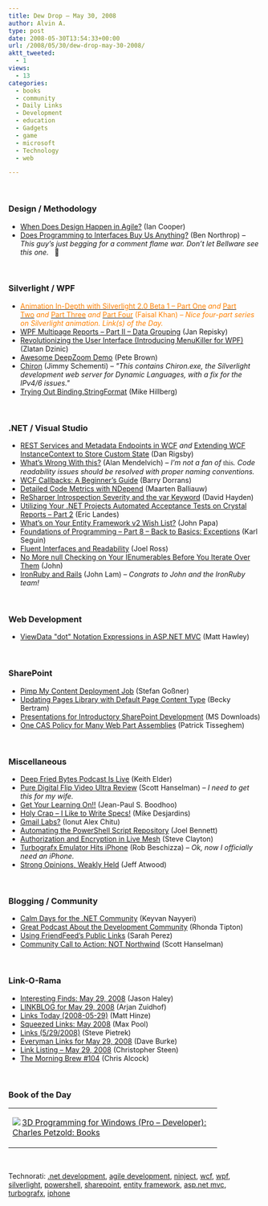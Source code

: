 ```yaml
---
title: Dew Drop – May 30, 2008
author: Alvin A.
type: post
date: 2008-05-30T13:54:33+00:00
url: /2008/05/30/dew-drop-may-30-2008/
aktt_tweeted:
  - 1
views:
  - 13
categories:
  - books
  - community
  - Daily Links
  - Development
  - education
  - Gadgets
  - game
  - microsoft
  - Technology
  - web

---
```

&#160;

### Design / Methodology

  * <a href="http://codebetter.com/blogs/ian_cooper/archive/2008/05/29/when-does-design-happen-in-agile.aspx" target="_blank">When Does Design Happen in Agile?</a> (Ian Cooper)
  * <a href="http://www.bennorthrop.com/Essays/2008/program-to-interface-not-implementation.php" target="_blank">Does Programming to Interfaces Buy Us Anything?</a> (Ben Northrop) _&#8211; This guy&#8217;s just begging for a comment flame war. Don&#8217;t let Bellware see this one._&#160;&#160; 🙂

&#160;

### Silverlight / WPF

  * <a href="http://blogs.windowsclient.net/ilves/archive/2008/05/10/animation-in-depth-with-silverlight-2-0-beta-part-one.aspx" target="_blank"><font color="#ff8000">Animation In-Depth with Silverlight 2.0 Beta 1 &#8211; Part One</font></a><font color="#ff8000">&#160;<em>and</em> </font><a href="http://blogs.windowsclient.net/ilves/archive/2008/05/16/animation-in-depth-with-silverlight-2-0-beta-part-two.aspx" target="_blank"><font color="#ff8000">Part Two</font></a><font color="#ff8000">&#160;<em>and</em> </font><a href="http://blogs.windowsclient.net/ilves/archive/2008/05/26/animation-in-depth-with-silverlight-2-0-beta-part-three.aspx" target="_blank"><font color="#ff8000">Part Three</font></a><font color="#ff8000">&#160;<em>and</em> </font><a href="http://blogs.windowsclient.net/ilves/archive/2008/05/30/animation-in-depth-with-silverlight-2-0-beta-part-four.aspx" target="_blank"><font color="#ff8000">Part Four</font></a> <font color="#ff8000">(Faisal Khan) <em>&#8211; Nice four-part series on Silverlight animation. Link(s) of the Day.</em></font>
  * <a href="http://janrep.blog.codeplant.net/WPF-Multipage-Reports--Part-II--Data-Grouping.aspx" target="_blank">WPF Multipage Reports &#8211; Part II &#8211; Data Grouping</a> (Jan Repisky)
  * <a href="http://dotnet.org.za/zlatan/archive/2008/05/29/revolutionising-the-user-interface-introducing-menukiller-for-wpf.aspx" target="_blank">Revolutionizing the User Interface (Introducing MenuKiller for WPF)</a> (Zlatan Dzinic)
  * <a href="http://community.irritatedvowel.com/blogs/pete_browns_blog/archive/2008/05/29/Awesome-DeepZoom-Demo.aspx" target="_blank">Awesome DeepZoom Demo</a> (Pete Brown)
  * <a href="http://blog.jimmy.schementi.com/2008/05/chiron.html" target="_blank">Chiron</a> (Jimmy Schementi) _&#8211; "This contains Chiron.exe, the Silverlight development web server for Dynamic Languages, with a fix for the IPv4/6 issues."_
  * <a href="http://blogs.msdn.com/mikehillberg/archive/2008/05/29/trying-out-binding-stringformat.aspx" target="_blank">Trying Out Binding.StringFormat</a> (Mike Hillberg)

&#160;

### .NET / Visual Studio

  * <a href="http://www.danrigsby.com/blog/index.php/2008/05/29/rest-services-and-metadata-endpoints-in-wcf/" target="_blank">REST Services and Metadata Endpoints in WCF</a>&#160;_and_&#160;<a href="http://www.danrigsby.com/blog/index.php/2008/05/24/extending-wcf-instancecontext-to-store-custom-state/" target="_blank">Extending WCF InstanceContext to Store Custom State</a> (Dan Rigsby)
  * <a href="http://devblog.ailon.org/devblog/post/2008/05/Whats-Wrong-with-this.aspx" target="_blank">What&#8217;s Wrong With this?</a> (Alan Mendelvich) _&#8211; I&#8217;m not a fan of_ <font face="Consolas">this</font>_. Code readability issues should be resolved with proper naming conventions._
  * <a href="http://idunno.org/archive/2008/05/29/wcf-callbacks-a-beginners-guide.aspx" target="_blank">WCF Callbacks: A Beginner&#8217;s Guide</a> (Barry Dorrans)
  * <a href="http://blog.maartenballiauw.be/post/2008/05/Detailed-code-metrics-with-NDepend.aspx" target="_blank">Detailed Code Metrics with NDepend</a> (Maarten Balliauw)
  * <a href="http://codebetter.com/blogs/david.hayden/archive/2008/05/29/resharper-introspection-severity-and-the-var-keyword.aspx" target="_blank">ReSharper Introspection Severity and the var Keyword</a> (David Hayden)
  * <a href="http://aspalliance.com/1663_utilizing_your_net_projects_automated_acceptance_tests_on_crystal_reports__part_2" target="_blank">Utilizing Your .NET Projects Automated Acceptance Tests on Crystal Reports &#8211; Part 2</a> (Eric Landes)
  * <a href="http://johnpapa.net/all/what-s-on-your-entity-framework-wish-list/" target="_blank">What&#8217;s on Your Entity Framework v2 Wish List?</a> (John Papa)
  * <a href="http://codebetter.com/blogs/karlseguin/archive/2008/05/29/foundations-of-programming-pt-8-back-to-basics-exceptions.aspx" target="_blank">Foundations of Programming &#8211; Part 8 &#8211; Back to Basics: Exceptions</a> (Karl Seguin)
  * <a href="http://www.rosscode.com/blog/index.php?title=fluent_interfaces_and_readability&more=1&c=1&tb=1&pb=1" target="_blank">Fluent Interfaces and Readability</a> (Joel Ross)
  * <a href="http://geekswithblogs.net/johnsPerfBlog/archive/2008/05/29/no-more-null-checking-on-your-ienumerables-before-you-iterate.aspx" target="_blank">No More null Checking on Your IEnumerables Before You Iterate Over Them</a> (John)
  * <a href="http://www.iunknown.com/2008/05/ironruby-and-rails.html" target="_blank">IronRuby and Rails</a> (John Lam) _&#8211; Congrats to John and the IronRuby team!_

&#160;

### Web Development

  * <a href="http://blog.eworldui.net/post/2008/05/ViewData-quot3bdotquot3b-Notation-Expressions-in-ASPNET-MVC.aspx" target="_blank">ViewData "dot" Notation Expressions in ASP.NET MVC</a> (Matt Hawley)

&#160;

### SharePoint

  * <a href="http://blogs.technet.com/stefan_gossner/archive/2008/05/28/pimp-my-content-deployment-job.aspx" target="_blank">Pimp My Content Deployment Job</a> (Stefan Go&#223;ner)
  * <a href="http://www.beckybertram.com/index.php/2008/05/29/updating_pages_library_with_default_page" target="_blank">Updating Pages Library with Default Page Content Type</a> (Becky Bertram)
  * <a href="http://www.microsoft.com/downloads/details.aspx?familyid=25f9cc59-4ea3-4381-8b37-9430f664eac6&displaylang=en&tm" target="_blank">Presentations for Introductory SharePoint Development</a> (MS Downloads)
  * <a href="http://www.u2u.info/Blogs/Patrick/Lists/Posts/Post.aspx?List=91f6455c%2D4448%2D4303%2D8a38%2Db1722e1522d1&ID=1798" target="_blank">One CAS Policy for Many Web Part Assemblies</a> (Patrick Tisseghem)

&#160;

### Miscellaneous

  * <a href="http://keithelder.net/blog/archive/2008/05/29/Deep-Fried-Bytes-Podcast-Is-Live.aspx" target="_blank">Deep Fried Bytes Podcast Is Live</a> (Keith Elder)
  * <a href="http://www.hanselman.com/blog/PureDigitalFlipVideoUltraReview.aspx" target="_blank">Pure Digital Flip Video Ultra Review</a> (Scott Hanselman) _&#8211; I need to get this for my wife._
  * <a href="http://www.jpboodhoo.com/blog/GetYourLearningOn.aspx" target="_blank">Get Your Learning On!!</a> (Jean-Paul S. Boodhoo)
  * <a href="http://mikedesjardins.us/blog/2008/05/holy-crap-i-like-to-write-specs.html" target="_blank">Holy Crap &#8211; I Like to Write Specs!</a> (Mike Desjardins)
  * <a href="http://googlesystem.blogspot.com/2008/05/gmail-labs.html" target="_blank">Gmail Labs?</a> (Ionut Alex Chitu)
  * <a href="http://huddledmasses.org/automating-the-powershell-script-repository/" target="_blank">Automating the PowerShell Script Repository</a> (Joel Bennett)
  * <a href="http://blogs.msdn.com/stevecla01/archive/2008/05/30/authorization-and-encryption-in-live-mesh.aspx" target="_blank">Authorization and Encryption in Live Mesh</a> (Steve Clayton)
  * <a href="http://gadgets.boingboing.net/2008/05/29/turbografx-emulator.html" target="_blank">Turbografx Emulator Hits iPhone</a> (Rob Beschizza) _&#8211; Ok, now I officially need an iPhone._
  * <a href="http://www.codinghorror.com/blog/archives/001124.html" target="_blank">Strong Opinions, Weakly Held</a> (Jeff Atwood)

&#160;

### Blogging / Community

  * <a href="http://nayyeri.net/blog/calm-days-for-the-net-community/" target="_blank">Calm Days for the .NET Community</a> (Keyvan Nayyeri)
  * <a href="http://rtipton.wordpress.com/2008/05/29/great-podcast-about-the-development-community/" target="_blank">Great Podcast About the Development Community</a> (Rhonda Tipton)
  * <a href="http://www.sarahintampa.com/sarah/2008/05/29/using-friendfeeds-public-links.html" target="_blank">Using FriendFeed&#8217;s Public Links</a> (Sarah Perez)
  * <a href="http://www.hanselman.com/blog/CommunityCallToActionNOTNorthwind.aspx" target="_blank">Community Call to Action: NOT Northwind</a> (Scott Hanselman)

&#160;

### Link-O-Rama

  * <a href="http://jasonhaley.com/blog/archive/2008/05/29/141734.aspx" target="_blank">Interesting Finds: May 29, 2008</a> (Jason Haley)
  * <a href="http://www.arjansworld.com/2008/05/29/linkblog-for-may-29-2008/" target="_blank">LINKBLOG for May 29, 2008</a> (Arjan Zuidhof)
  * <a href="http://mhinze.com/links-today-2008-05-29/" target="_blank">Links Today (2008-05-29)</a> (Matt Hinze)
  * <a href="http://www.codesqueeze.com/squeezed-links-may-2008/" target="_blank">Squeezed Links: May 2008</a> (Max Pool)
  * <a href="http://spietrek.blogspot.com/2008/05/links-5292008.html" target="_blank">Links (5/29/2008)</a> (Steve Pietrek)
  * <a href="http://dbvt.com/blog/archive/2008/05/29/everyman-links-for-may-29-2008.aspx" target="_blank">Everyman Links for May 29, 2008</a> (Dave Burke)
  * <a href="http://dotnetjunkies.com/WebLog/csteen/archive/2008/05/29/472230.aspx" target="_blank">Link Listing &#8211; May 29, 2008</a> (Christopher Steen)
  * <a href="http://blog.cwa.me.uk/2008/05/30/the-morning-brew-104/" target="_blank">The Morning Brew #104</a> (Chris Alcock)

&#160;

### Book of the Day

<div class="wlWriterSmartContent" id="scid:7dc1bd33-94bd-46fd-a20b-0131235bcd47:2a80b056-c833-40bc-8821-b0ffcc8b26c7" style="padding-right: 0px; display: inline; padding-left: 0px; float: none; padding-bottom: 0px; margin: 0px; padding-top: 0px">
  <table cellspacing="0" cellpadding="2" width="400" border="0" unselectable="on">
    <tr>
      <td valign="top" width="400">
        <p>
          <a title="3D Programming for Windows (Pro - Developer): Charles Petzold: Books" href="http://www.amazon.com/exec/obidos/ASIN/0735623945/alvinashcraft-20"><img data-recalc-dims="1" decoding="async" src="https://i0.wp.com/images.amazon.com/images/P/0735623945.01.MZZZZZZZ.jpg?w=660" border="0" align="left" style="float:left" />3D Programming for Windows (Pro &#8211; Developer): Charles Petzold: Books</a>
        </p>
      </td>
    </tr>
  </table>
</div>

&#160;

<div class="wlWriterSmartContent" id="scid:C16BAC14-9A3D-4c50-9394-FBFEF7A93539:272c410f-0c43-4bdc-a48e-67acfce4b71c" style="padding-right: 0px; display: inline; padding-left: 0px; padding-bottom: 0px; margin: 0px; padding-top: 0px">
  <!--dotnetkickit-->
</div>

<div class="wlWriterSmartContent" id="scid:d7bf807d-7bb0-458a-811f-90c51817d5c2:16ad05fc-caff-4b71-ae25-bf181e92b9de" style="padding-right: 0px; display: inline; padding-left: 0px; padding-bottom: 0px; margin: 0px; padding-top: 0px">
  <p>
    <span class="TagSite">Technorati:</span> <a href="http://technorati.com/tag/.net+development" rel="tag" class="tag">.net development</a>, <a href="http://technorati.com/tag/agile+development" rel="tag" class="tag">agile development</a>, <a href="http://technorati.com/tag/ninject" rel="tag" class="tag">ninject</a>, <a href="http://technorati.com/tag/wcf" rel="tag" class="tag">wcf</a>, <a href="http://technorati.com/tag/wpf" rel="tag" class="tag">wpf</a>, <a href="http://technorati.com/tag/silverlight" rel="tag" class="tag">silverlight</a>, <a href="http://technorati.com/tag/powershell" rel="tag" class="tag">powershell</a>, <a href="http://technorati.com/tag/sharepoint" rel="tag" class="tag">sharepoint</a>, <a href="http://technorati.com/tag/entity+framework" rel="tag" class="tag">entity framework</a>, <a href="http://technorati.com/tag/asp.net+mvc" rel="tag" class="tag">asp.net mvc</a>, <a href="http://technorati.com/tag/turbografx" rel="tag" class="tag">turbografx</a>, <a href="http://technorati.com/tag/iphone" rel="tag" class="tag">iphone</a><br /><!-- StartInsertedTags: .net development, agile development, ninject, wcf, wpf, silverlight, powershell, sharepoint, entity framework, asp.net mvc, turbografx, iphone :EndInsertedTags -->
  </p>
</div>